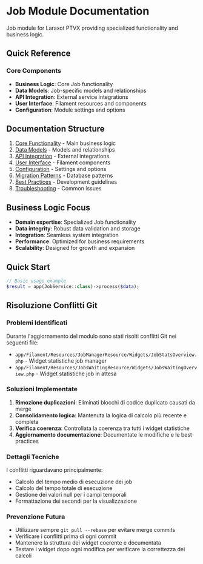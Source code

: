 # Job Module Documentation

Job module for Laraxot PTVX providing specialized functionality and business logic.

## Quick Reference

### Core Components
- **Business Logic**: Core Job functionality
- **Data Models**: Job-specific models and relationships
- **API Integration**: External service integrations
- **User Interface**: Filament resources and components
- **Configuration**: Module settings and options

## Documentation Structure

1. [Core Functionality](core-functionality.md) - Main business logic
2. [Data Models](data-models.md) - Models and relationships
3. [API Integration](api-integration.md) - External integrations
4. [User Interface](user-interface.md) - Filament components
5. [Configuration](configuration.md) - Settings and options
6. [Migration Patterns](migration-patterns.md) - Database patterns
7. [Best Practices](best-practices.md) - Development guidelines
8. [Troubleshooting](troubleshooting.md) - Common issues

## Business Logic Focus

- **Domain expertise**: Specialized Job functionality
- **Data integrity**: Robust data validation and storage
- **Integration**: Seamless system integration
- **Performance**: Optimized for business requirements
- **Scalability**: Designed for growth and expansion

## Quick Start

```php
// Basic usage example
$result = app(JobService::class)->process($data);
```

## Risoluzione Conflitti Git

### Problemi Identificati

Durante l'aggiornamento del modulo sono stati risolti conflitti Git nei seguenti file:

- `app/Filament/Resources/JobManagerResource/Widgets/JobStatsOverview.php` - Widget statistiche job manager
- `app/Filament/Resources/JobsWaitingResource/Widgets/JobsWaitingOverview.php` - Widget statistiche job in attesa

### Soluzioni Implementate

1. **Rimozione duplicazioni**: Eliminati blocchi di codice duplicato causati da merge
2. **Consolidamento logica**: Mantenuta la logica di calcolo più recente e completa
3. **Verifica coerenza**: Controllata la coerenza tra tutti i widget statistiche
4. **Aggiornamento documentazione**: Documentate le modifiche e le best practices

### Dettagli Tecniche

I conflitti riguardavano principalmente:
- Calcolo del tempo medio di esecuzione dei job
- Calcolo del tempo totale di esecuzione
- Gestione dei valori null per i campi temporali
- Formattazione dei secondi per la visualizzazione

### Prevenzione Futura

- Utilizzare sempre `git pull --rebase` per evitare merge commits
- Verificare i conflitti prima di ogni commit
- Mantenere la struttura dei widget coerente e documentata
- Testare i widget dopo ogni modifica per verificare la correttezza dei calcoli
